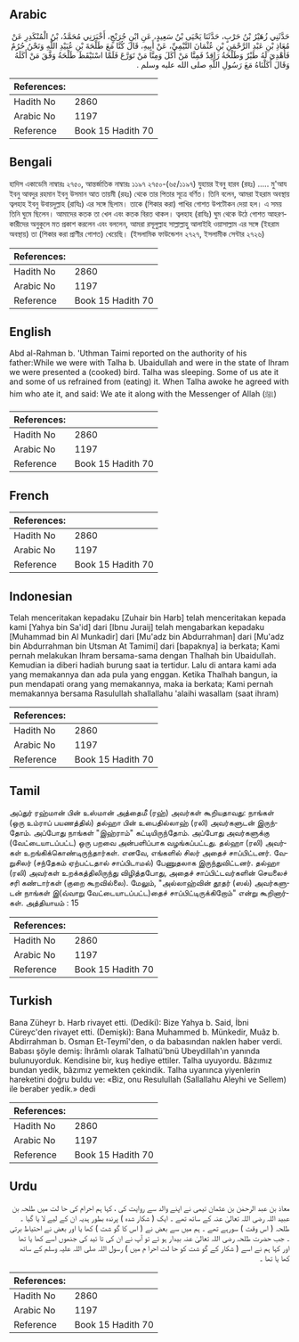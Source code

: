 ## Arabic


<div dir="rtl" lang="ar" style={{fontSize:'larger',backgroundColor:'#f8f9fa',padding:20}}>
حَدَّثَنِي زُهَيْرُ بْنُ حَرْبٍ، حَدَّثَنَا يَحْيَى بْنُ سَعِيدٍ، عَنِ ابْنِ جُرَيْجٍ، أَخْبَرَنِي مُحَمَّدُ، بْنُ الْمُنْكَدِرِ عَنْ مُعَاذِ بْنِ عَبْدِ الرَّحْمَنِ بْنِ عُثْمَانَ التَّيْمِيِّ، عَنْ أَبِيهِ، قَالَ كُنَّا مَعَ طَلْحَةَ بْنِ عُبَيْدِ اللَّهِ وَنَحْنُ حُرُمٌ فَأُهْدِيَ لَهُ طَيْرٌ وَطَلْحَةُ رَاقِدٌ فَمِنَّا مَنْ أَكَلَ وَمِنَّا مَنْ تَوَرَّعَ فَلَمَّا اسْتَيْقَظَ طَلْحَةُ وَفَّقَ مَنْ أَكَلَهُ وَقَالَ أَكَلْنَاهُ مَعَ رَسُولِ اللَّهِ صلى الله عليه وسلم ‏.‏
</div>
<div style={{backgroundColor:'#f8f9fa',padding:20, marginBottom: 10}}><table> <thead> <tr> <th>References:</th> <th></th> </tr> </thead> <tbody><tr><td>Hadith No</td><td>2860</td></tr><tr><td>Arabic No</td><td>1197</td></tr><tr><td>Reference</td><td>Book 15 Hadith 70</td></tr></tbody></table></div>

## Bengali


<div dir="ltr" lang="bn" style={{fontSize:'larger',backgroundColor:'#f8f9fa',padding:20}}>
হাদিস একাডেমি নাম্বারঃ ২৭৫০, আন্তর্জাতিক নাম্বারঃ ১১৯৭ ২৭৫০-(৬৫/১১৯৭) যুহায়র ইবনু হারব (রহঃ) ..... মু'আয ইবনু আবদুর রহমান ইবনু উসমান আত তায়মী (রহঃ) থেকে তার পিতার সূত্রে বর্ণিত। তিনি বলেন, আমরা ইহরাম অবস্থায় ত্বলহাহ ইবনু উবায়দুল্লাহ (রাযিঃ) এর সঙ্গে ছিলাম। তাকে (শিকার করা) পাখির গোশত উপটৌকন দেয়া হল। এ সময় তিনি ঘুমে ছিলেন। আমাদের কতক তা খেল এবং কতক বিরত থাকল। ত্বলহাহ (রাযিঃ) ঘুম থেকে উঠে গোশত আহরণকারীদের অনুকূলে মত প্রকাশ করলেন এবং বললেন, আমরা রসূলুল্লাহ সাল্লাল্লাহু আলাইহি ওয়াসাল্লাম এর সঙ্গে (ইহরাম অবস্থায়) তা (শিকার করা প্রাণীর গোশত) খেয়েছি। (ইসলামিক ফাউন্ডেশন ২৭২৭, ইসলামীক সেন্টার ২৭২৬)
</div>
<div style={{backgroundColor:'#f8f9fa',padding:20, marginBottom: 10}}><table> <thead> <tr> <th>References:</th> <th></th> </tr> </thead> <tbody><tr><td>Hadith No</td><td>2860</td></tr><tr><td>Arabic No</td><td>1197</td></tr><tr><td>Reference</td><td>Book 15 Hadith 70</td></tr></tbody></table></div>

## English


<div dir="ltr" lang="en" style={{fontSize:'larger',backgroundColor:'#f8f9fa',padding:20}}>
Abd al-Rahman b. 'Uthman Taimi reported on the authority of his father:While we were with Talha b. Ubaidullah and were in the state of Ihram we were presented a (cooked) bird. Talha was sleeping. Some of us ate it and some of us refrained from (eating) it. When Talha awoke he agreed with him who ate it, and said: We ate it along with the Messenger of Allah (ﷺ)
</div>
<div style={{backgroundColor:'#f8f9fa',padding:20, marginBottom: 10}}><table> <thead> <tr> <th>References:</th> <th></th> </tr> </thead> <tbody><tr><td>Hadith No</td><td>2860</td></tr><tr><td>Arabic No</td><td>1197</td></tr><tr><td>Reference</td><td>Book 15 Hadith 70</td></tr></tbody></table></div>

## French


<div dir="ltr" lang="fr" style={{fontSize:'larger',backgroundColor:'#f8f9fa',padding:20}}>

</div>
<div style={{backgroundColor:'#f8f9fa',padding:20, marginBottom: 10}}><table> <thead> <tr> <th>References:</th> <th></th> </tr> </thead> <tbody><tr><td>Hadith No</td><td>2860</td></tr><tr><td>Arabic No</td><td>1197</td></tr><tr><td>Reference</td><td>Book 15 Hadith 70</td></tr></tbody></table></div>

## Indonesian


<div dir="ltr" lang="id" style={{fontSize:'larger',backgroundColor:'#f8f9fa',padding:20}}>
Telah menceritakan kepadaku [Zuhair bin Harb] telah menceritakan kepada kami [Yahya bin Sa'id] dari [Ibnu Juraij] telah mengabarkan kepadaku [Muhammad bin Al Munkadir] dari [Mu'adz bin Abdurrahman] dari [Mu'adz bin Abdurrahman bin Utsman At Tamimi] dari [bapaknya] ia berkata; Kami pernah melakukan Ihram bersama-sama dengan Thalhah bin Ubaidullah. Kemudian ia diberi hadiah burung saat ia tertidur. Lalu di antara kami ada yang memakannya dan ada pula yang enggan. Ketika Thalhah bangun, ia pun mendapati orang yang memakannya, maka ia berkata; Kami pernah memakannya bersama Rasulullah shallallahu 'alaihi wasallam (saat ihram)
</div>
<div style={{backgroundColor:'#f8f9fa',padding:20, marginBottom: 10}}><table> <thead> <tr> <th>References:</th> <th></th> </tr> </thead> <tbody><tr><td>Hadith No</td><td>2860</td></tr><tr><td>Arabic No</td><td>1197</td></tr><tr><td>Reference</td><td>Book 15 Hadith 70</td></tr></tbody></table></div>

## Tamil


<div dir="ltr" lang="ta" style={{fontSize:'larger',backgroundColor:'#f8f9fa',padding:20}}>
அப்துர் ரஹ்மான் பின் உஸ்மான் அத்தைமீ (ரஹ்) அவர்கள் கூறியதாவது: நாங்கள் (ஒரு உம்ராப் பயணத்தில்) தல்ஹா பின் உபைதில்லாஹ் (ரலி) அவர்களுடன் இருந்தோம். அப்போது நாங்கள் "இஹ்ராம்" கட்டியிருந்தோம். அப்போது அவர்களுக்கு (வேட்டையாடப்பட்ட) ஒரு பறவை அன்பளிப்பாக வழங்கப்பட்டது. தல்ஹா (ரலி) அவர்கள் உறங்கிக்கொண்டிருந்தார்கள். எனவே, எங்களில் சிலர் அதைச் சாப்பிட்டனர். வேறுசிலர் (சந்தேகம் ஏற்பட்டதால் சாப்பிடாமல்) பேணுதலாக இருந்துவிட்டனர். தல்ஹா (ரலி) அவர்கள் உறக்கத்திலிருந்து விழித்தபோது, அதைச் சாப்பிட்டவர்களின் செயலைச் சரி கண்டார்கள் (குறை கூறவில்லை). மேலும், "அல்லாஹ்வின் தூதர் (ஸல்) அவர்களுடன் நாங்கள் இ(வ்வாறு வேட்டையாடப்பட்ட)தைச் சாப்பிட்டிருக்கிறோம்" என்று கூறினார்கள். அத்தியாயம் : 15
</div>
<div style={{backgroundColor:'#f8f9fa',padding:20, marginBottom: 10}}><table> <thead> <tr> <th>References:</th> <th></th> </tr> </thead> <tbody><tr><td>Hadith No</td><td>2860</td></tr><tr><td>Arabic No</td><td>1197</td></tr><tr><td>Reference</td><td>Book 15 Hadith 70</td></tr></tbody></table></div>

## Turkish


<div dir="ltr" lang="tr" style={{fontSize:'larger',backgroundColor:'#f8f9fa',padding:20}}>
Bana Züheyr b. Harb rivayet etti. (Dediki): Bize Yahya b. Said, İbni Cüreyc'den rivayet etti. (Demişki): Bana Muhammed b. Münkedir, Muâz b. Abdirrahman b. Osman Et-Teymî'den, o da babasından naklen haber verdi. Babası şöyle demiş: İhrâmlı olarak Talhatü'bnü Ubeydillah'ın yanında bulunuyorduk. Kendisine bir, kuş hediye ettiler. Talha uyuyordu. Bâzımız bundan yedik, bâzımız yemekten çekindik. Talha uyanınca yiyenlerin hareketini doğru buldu ve: «Biz, onu Resulullah (Sallallahu Aleyhi ve Sellem) ile beraber yedik.» dedi
</div>
<div style={{backgroundColor:'#f8f9fa',padding:20, marginBottom: 10}}><table> <thead> <tr> <th>References:</th> <th></th> </tr> </thead> <tbody><tr><td>Hadith No</td><td>2860</td></tr><tr><td>Arabic No</td><td>1197</td></tr><tr><td>Reference</td><td>Book 15 Hadith 70</td></tr></tbody></table></div>

## Urdu


<div dir="rtl" lang="ur" style={{fontSize:'larger',backgroundColor:'#f8f9fa',padding:20}}>
معاذ بن عبد الرحمٰن بن عثمان تیمی نے اپنے والد سے روایت کی ، کہا ہم احرام کی حا لت میں طلحہ بن عبید اللہ رضی اللہ تعالیٰ عنہ کے ساتھ تھے ۔ ایک ( شکار شدہ ) پرندہ بطور ہدیہ ان کے لیے لا یا گیا ۔ طلحہ ( اس وقت ) سورہے تھے ۔ ہم میں سے بعض نے ( اس کا گو شت ) کھا یا اور بعض نے احتیاط برتی ۔ جب حضرت طلحہ رضی اللہ تعالیٰ عنہ بیدار ہو ئے تو آپ نے ان کی تا ئید کی جنھوں اسے کھا یا تھا اور کہا ہم نے اسے ( شکار کے گو شت کو حا لت احرا م میں ) رسول اللہ صلی اللہ علیہ وسلم کے ساتھ کھا یا تھا ۔
</div>
<div style={{backgroundColor:'#f8f9fa',padding:20, marginBottom: 10}}><table> <thead> <tr> <th>References:</th> <th></th> </tr> </thead> <tbody><tr><td>Hadith No</td><td>2860</td></tr><tr><td>Arabic No</td><td>1197</td></tr><tr><td>Reference</td><td>Book 15 Hadith 70</td></tr></tbody></table></div>